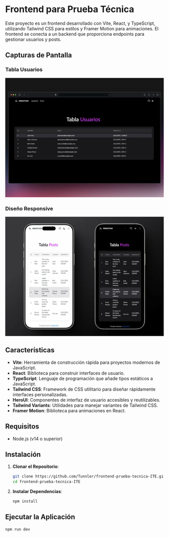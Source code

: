 # Frontend para Prueba Técnica

Este proyecto es un frontend desarrollado con Vite, React, y TypeScript, utilizando Tailwind CSS para estilos y Framer Motion para animaciones. El frontend se conecta a un backend que proporciona endpoints para gestionar usuarios y posts.

## Capturas de Pantalla

### Tabla Usuarios

![Tabla Usuarios](screenshots/desktop.webp)

### Diseño Responsive

![Diseño Responsive](screenshots/movil.webp)


## Características

- **Vite**: Herramienta de construcción rápida para proyectos modernos de JavaScript.
- **React**: Biblioteca para construir interfaces de usuario.
- **TypeScript**: Lenguaje de programación que añade tipos estáticos a JavaScript.
- **Tailwind CSS**: Framework de CSS utilitario para diseñar rápidamente interfaces personalizadas.
- **HeroUI**: Componentes de interfaz de usuario accesibles y reutilizables.
- **Tailwind Variants**: Utilidades para manejar variantes de Tailwind CSS.
- **Framer Motion**: Biblioteca para animaciones en React.

## Requisitos

- Node.js (v14 o superior)

## Instalación

1. **Clonar el Repositorio**:
    ```bash
    git clone https://github.com/Tunnler/frontend-prueba-tecnica-ITE.git
    cd frontend-prueba-tecnica-ITE
    ```

2. **Instalar Dependencias**:
    ```bash
    npm install
    ```

## Ejecutar la Aplicación

```bash
npm run dev
